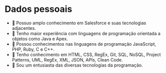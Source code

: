 # Dados pessoais
- :footprints: Possuo amplo conhecimento em Salesforce e suas tecnologias adjacentes.
- :footprints: Tenho maior experiência com linguagens de programação orientada a objetos como Java e Apex.
- :footprints: Possou conhecimentos nas linguagens de programação JavaScript, PHP, Ruby, C e C++.
- :footprints: Tenho conhecimento em HTML, CSS, RegEx, Git, SQL, NoSQL, Project Patterns, UML, RegEx, XML, JSON, APIs, Clean Code.
- :seedling: Sou um entusiasta das diversas tecnologias da programação.
